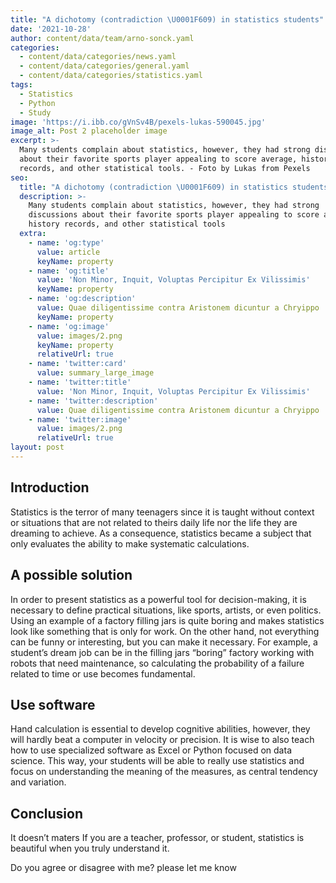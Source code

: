 ```yaml
---
title: "A dichotomy (contradiction \U0001F609) in statistics students"
date: '2021-10-28'
author: content/data/team/arno-sonck.yaml
categories:
  - content/data/categories/news.yaml
  - content/data/categories/general.yaml
  - content/data/categories/statistics.yaml
tags:
  - Statistics
  - Python
  - Study
image: 'https://i.ibb.co/gVnSv4B/pexels-lukas-590045.jpg'
image_alt: Post 2 placeholder image
excerpt: >-
  Many students complain about statistics, however, they had strong discussions
  about their favorite sports player appealing to score average, history
  records, and other statistical tools. - Foto by Lukas from Pexels
seo:
  title: "A dichotomy (contradiction \U0001F609) in statistics students"
  description: >-
    Many students complain about statistics, however, they had strong
    discussions about their favorite sports player appealing to score average,
    history records, and other statistical tools
  extra:
    - name: 'og:type'
      value: article
      keyName: property
    - name: 'og:title'
      value: 'Non Minor, Inquit, Voluptas Percipitur Ex Vilissimis'
      keyName: property
    - name: 'og:description'
      value: Quae diligentissime contra Aristonem dicuntur a Chryippo
      keyName: property
    - name: 'og:image'
      value: images/2.png
      keyName: property
      relativeUrl: true
    - name: 'twitter:card'
      value: summary_large_image
    - name: 'twitter:title'
      value: 'Non Minor, Inquit, Voluptas Percipitur Ex Vilissimis'
    - name: 'twitter:description'
      value: Quae diligentissime contra Aristonem dicuntur a Chryippo
    - name: 'twitter:image'
      value: images/2.png
      relativeUrl: true
layout: post
---
```

## Introduction

Statistics is the terror of many teenagers since it is taught without context or situations that are not related to theirs daily life nor the life they are dreaming to achieve. As a consequence, statistics became a subject that only evaluates the ability to make systematic calculations.

## A possible solution

In order to present statistics as a powerful tool for decision-making, it is necessary to define practical situations, like sports, artists, or even politics. Using an example of a factory filling jars is quite boring and makes statistics look like something that is only for work. On the other hand, not everything can be funny or interesting, but you can make it necessary. For example, a student’s dream job can be in the filling jars “boring” factory working with robots that need maintenance, so calculating the probability of a failure related to time or use becomes fundamental.

## Use software

Hand calculation is essential to develop cognitive abilities, however, they will hardly beat a computer in velocity or precision. It is wise to also teach how to use specialized software as Excel or Python focused on data science. This way, your students will be able to really use statistics and focus on understanding the meaning of the measures, as central tendency and variation.

## Conclusion 

It doesn’t maters If you are a teacher, professor, or student, statistics is beautiful when you truly understand it.

Do you agree or disagree with me? please let me know
